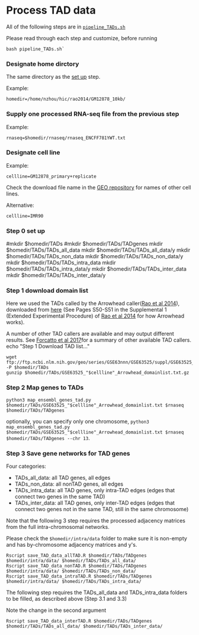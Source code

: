 # Process TAD data

All of the following steps are in [`pipeline_TADs.sh`](pipeline_TADs.sh) 

Please read through each step and customize, before running

```
bash pipeline_TADs.sh`
```

### Designate home dirctory

The same directory as the [set up](../0setup/) step.

Example:
```
homedir=/home/nzhou/hic/rao2014/GM12878_10kb/
```

### Supply one processed RNA-seq file from the previous step
Example:
```
rnaseq=$homedir/rnaseq/rnaseq_ENCFF781YWT.txt
```

### Designate cell line

Example:
```
cellline=GM12878_primary+replicate
```
Check the download file name in the [GEO repository](https://www.ncbi.nlm.nih.gov/geo/query/acc.cgi?acc=GSE63525) for names of other cell lines.

Alternative:
```
cellline=IMR90
```

### Step 0 set up
#mkdir $homedir/TADs
#mkdir $homedir/TADs/TADgenes
mkdir $homedir/TADs/TADs_all_data
mkdir $homedir/TADs/TADs_all_data/y
mkdir $homedir/TADs/TADs_non_data
mkdir $homedir/TADs/TADs_non_data/y
mkdir $homedir/TADs/TADs_intra_data
mkdir $homedir/TADs/TADs_intra_data/y
mkdir $homedir/TADs/TADs_inter_data
mkdir $homedir/TADs/TADs_inter_data/y

### Step 1 download domain list

Here we used the TADs called by the Arrowhead caller([Rao et al 2014](https://www.ncbi.nlm.nih.gov/pubmed/25497547)), downloaded from [here](https://www.ncbi.nlm.nih.gov/geo/query/acc.cgi?acc=GSE63525) (See Pages S50-S51 in the Supplemental 1 (Extended Experimental Procedure) of [Rao et al 2014](https://www.ncbi.nlm.nih.gov/pubmed/25497547) for how Arrowhead works).

A number of other TAD callers are available and may output different results. See [Forcatto et al 2017](https://www.ncbi.nlm.nih.gov/pubmed/28604721)for a summary of other available TAD callers.
echo "Step 1 Download TAD list..."
```
wget ftp://ftp.ncbi.nlm.nih.gov/geo/series/GSE63nnn/GSE63525/suppl/GSE63525_"$cellline"_Arrowhead_domainlist.txt.gz -P $homedir/TADs
gunzip $homedir/TADs/GSE63525_"$cellline"_Arrowhead_domainlist.txt.gz
```


### Step 2 Map genes to TADs

```
python3 map_ensembl_genes_tad.py $homedir/TADs/GSE63525_"$cellline"_Arrowhead_domainlist.txt $rnaseq $homedir/TADs/TADgenes
```
optionally, you can specify only one chromosome, `python3 map_ensembl_genes_tad.py $homedir/TADs/GSE63525_"$cellline"_Arrowhead_domainlist.txt $rnaseq $homedir/TADs/TADgenes --chr 13`.


### Step 3 Save gene networks for TAD genes

Four categories:

  - TADs_all_data: all TAD genes, all edges
  - TADs_non_data: all nonTAD genes, all edges
  - TADs_intra_data: all TAD genes, only intra-TAD edges (edges that connect two genes in the same TAD)
  - TADs_inter_data: all TAD genes, only inter-TAD edges (edges that connect two genes not in the same TAD, still in the same chromosome)

Note that the following 3 step requires the processed adjacency matrices from the full intra-chromosomal networks.

Please check the `$homedir/intra/data` folder to make sure it is non-empty and has by-chromosome adjacency matrices and y's.

```
Rscript save_TAD_data_allTAD.R $homedir/TADs/TADgenes $homedir/intra/data/ $homedir/TADs/TADs_all_data/
Rscript save_TAD_data_nonTAD.R $homedir/TADs/TADgenes $homedir/intra/data/ $homedir/TADs/TADs_non_data/
Rscript save_TAD_data_intraTAD.R $homedir/TADs/TADgenes $homedir/intra/data/ $homedir/TADs/TADs_intra_data/
```

The following step requires the TADs_all_data and TADs_intra_data folders to be filled, as described above (Step 3.1 and 3.3)

Note the change in the second argument 
```
Rscript save_TAD_data_interTAD.R $homedir/TADs/TADgenes $homedir/TADs/TADs_all_data/ $homedir/TADs/TADs_inter_data/
```

